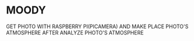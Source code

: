 # MOODY
GET PHOTO WITH RASPBERRY PI(PICAMERA) AND MAKE PLACE PHOTO'S ATMOSPHERE AFTER ANALYZE PHOTO'S ATMOSPHERE
